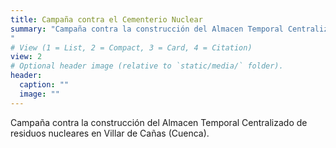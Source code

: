 ```yaml
---
title: Campaña contra el Cementerio Nuclear
summary: "Campaña contra la construcción del Almacen Temporal Centralizado de residuos nucleares en Villar de Cañas (Cuenca).
"
# View (1 = List, 2 = Compact, 3 = Card, 4 = Citation)
view: 2
# Optional header image (relative to `static/media/` folder).
header:
  caption: ""
  image: ""
---
```


Campaña contra la construcción del Almacen Temporal Centralizado de residuos nucleares en Villar de Cañas (Cuenca).
